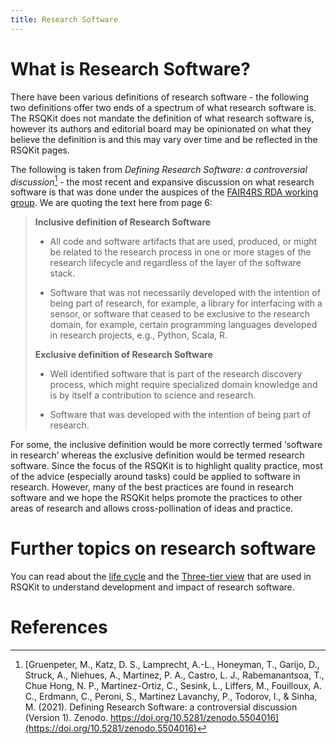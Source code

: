 ```yaml
---
title: Research Software
---
```


# What is Research Software?

There have been various definitions of research software - the following two definitions offer two ends of a spectrum of what research software is. The RSQKit does not mandate the definition of what research software is, however its authors and editorial board may be opinionated on what they believe the definition is and this may vary over time and be reflected in the RSQKit pages. 

The following is taken from *Defining Research Software: a controversial discussion*[^1] - the most recent and expansive discussion on what research software is that was done under the auspices of the [FAIR4RS RDA working group][fair4rs-wg]. We are quoting the text here from page 6:



>**Inclusive definition of Research Software**
>
>- All code and software artifacts that are used, produced, or might be related to the research process in one or more stages of the research lifecycle and regardless of the layer of the software stack. 
>
>- Software that was not necessarily developed with the intention of being part of research, for example, a library for interfacing with a sensor, or software that ceased to be exclusive to the research domain, for example, certain programming languages developed in research projects, e.g., Python, Scala, R.
>
>**Exclusive definition of Research Software**
>
>- Well identified software that is part of the research discovery process, which might require specialized domain knowledge and is by itself a contribution to science and research.
>
>- Software that was developed with the intention of being part of research.

For some, the inclusive definition would be more correctly termed ‘software in research’ whereas the exclusive definition would be termed research software. Since the focus of the RSQKit is to highlight quality practice, most of the advice (especially around tasks) could be applied to software in research. However, many of the best practices are found in research software and we hope the RSQKit helps promote the practices to other areas of research and allows cross-pollination of ideas and practice. 

# Further topics on research software
You can read about the [life cycle](life_cycle) and the [Three-tier view](three_tier_view) that are used in RSQKit to understand development and impact of research software.

# References

[^1]: [Gruenpeter, M., Katz, D. S., Lamprecht, A.-L., Honeyman, T., Garijo, D., Struck, A., Niehues, A., Martinez, P. A., Castro, L. J., Rabemanantsoa, T., Chue Hong, N. P., Martinez-Ortiz, C., Sesink, L., Liffers, M., Fouilloux, A. C., Erdmann, C., Peroni, S., Martinez Lavanchy, P., Todorov, I., & Sinha, M. (2021). Defining Research Software: a controversial discussion (Version 1). Zenodo. https://doi.org/10.5281/zenodo.5504016](https://doi.org/10.5281/zenodo.5504016)

[fair4rs-wg]: https://www.rd-alliance.org/groups/fair-research-software-fair4rs-wg/
